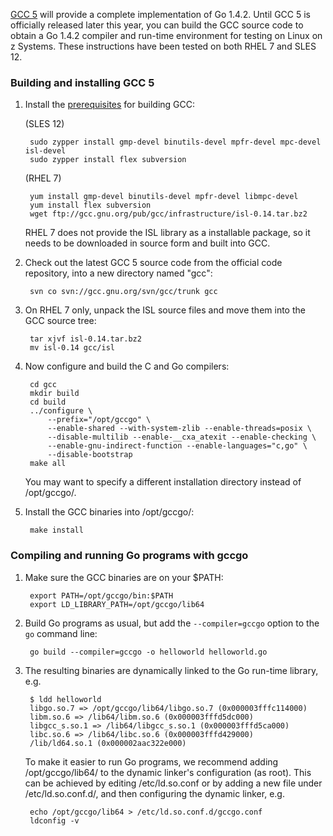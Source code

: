 [GCC 5](https://gcc.gnu.org/gcc-5/changes.html) will provide a complete implementation of Go 1.4.2. Until GCC 5 is officially released later this year, you can build the GCC source code to obtain a Go 1.4.2 compiler and run-time environment for testing on Linux on z Systems. These instructions have been tested on both RHEL 7 and SLES 12.

### Building and installing GCC 5

1. Install the [prerequisites](https://gcc.gnu.org/install/prerequisites.html) for building GCC:

   (SLES 12)

        sudo zypper install gmp-devel binutils-devel mpfr-devel mpc-devel isl-devel
        sudo zypper install flex subversion

   (RHEL 7)

        yum install gmp-devel binutils-devel mpfr-devel libmpc-devel
        yum install flex subversion
        wget ftp://gcc.gnu.org/pub/gcc/infrastructure/isl-0.14.tar.bz2

   RHEL 7 does not provide the ISL library as a installable package, so it needs to be downloaded in source form and built into GCC.
  
2. Check out the latest GCC 5 source code from the official code repository, into a new directory named "gcc":

        svn co svn://gcc.gnu.org/svn/gcc/trunk gcc

3. On RHEL 7 only, unpack the ISL source files and move them into the GCC source tree:

        tar xjvf isl-0.14.tar.bz2
        mv isl-0.14 gcc/isl

4. Now configure and build the C and Go compilers:

        cd gcc
        mkdir build
        cd build
        ../configure \
            --prefix="/opt/gccgo" \
            --enable-shared --with-system-zlib --enable-threads=posix \
            --disable-multilib --enable-__cxa_atexit --enable-checking \
            --enable-gnu-indirect-function --enable-languages="c,go" \
            --disable-bootstrap
        make all

   You may want to specify a different installation directory instead of /opt/gccgo/.

5. Install the GCC binaries into /opt/gccgo/:

        make install

### Compiling and running Go programs with gccgo

1. Make sure the GCC binaries are on your $PATH:

        export PATH=/opt/gccgo/bin:$PATH
        export LD_LIBRARY_PATH=/opt/gccgo/lib64

2. Build Go programs as usual, but add the `--compiler=gccgo` option to the `go` command line:

        go build --compiler=gccgo -o helloworld helloworld.go

3. The resulting binaries are dynamically linked to the Go run-time library, e.g.

        $ ldd helloworld
        libgo.so.7 => /opt/gccgo/lib64/libgo.so.7 (0x000003fffc114000)
        libm.so.6 => /lib64/libm.so.6 (0x000003fffd5dc000)
        libgcc_s.so.1 => /lib64/libgcc_s.so.1 (0x000003fffd5ca000)
        libc.so.6 => /lib64/libc.so.6 (0x000003fffd429000)
        /lib/ld64.so.1 (0x000002aac322e000)

   To make it easier to run Go programs, we recommend adding /opt/gccgo/lib64/ to the dynamic linker's configuration (as root). This can be achieved by editing /etc/ld.so.conf or by adding a new file under /etc/ld.so.conf.d/, and then configuring the dynamic linker, e.g.
  
        echo /opt/gccgo/lib64 > /etc/ld.so.conf.d/gccgo.conf
        ldconfig -v